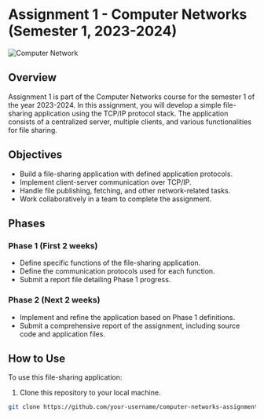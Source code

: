 # Assignment 1 - Computer Networks (Semester 1, 2023-2024)

![Computer Network](network.jpg)

## Overview

Assignment 1 is part of the Computer Networks course for the semester 1 of the year 2023-2024. In this assignment, you will develop a simple file-sharing application using the TCP/IP protocol stack. The application consists of a centralized server, multiple clients, and various functionalities for file sharing.

## Objectives

- Build a file-sharing application with defined application protocols.
- Implement client-server communication over TCP/IP.
- Handle file publishing, fetching, and other network-related tasks.
- Work collaboratively in a team to complete the assignment.

## Phases

### Phase 1 (First 2 weeks)

- Define specific functions of the file-sharing application.
- Define the communication protocols used for each function.
- Submit a report file detailing Phase 1 progress.

### Phase 2 (Next 2 weeks)

- Implement and refine the application based on Phase 1 definitions.
- Submit a comprehensive report of the assignment, including source code and application files.

## How to Use

To use this file-sharing application:

1. Clone this repository to your local machine.

```bash
git clone https://github.com/your-username/computer-networks-assignment1.git

